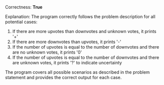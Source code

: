 Correctness: **True**

Explanation: 
The program correctly follows the problem description for all potential cases:
1. If there are more upvotes than downvotes and unknown votes, it prints '+'
2. If there are more downvotes than upvotes, it prints '-'
3. If the number of upvotes is equal to the number of downvotes and there are no unknown votes, it prints '0'
4. If the number of upvotes is equal to the number of downvotes and there are unknown votes, it prints '?' to indicate uncertainty

The program covers all possible scenarios as described in the problem statement and provides the correct output for each case.